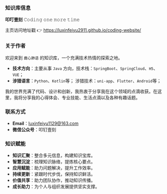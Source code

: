 ### 知识库信息

**叩叮壹刻** 𝙲𝚘𝚍𝚒𝚗𝚐 𝚘𝚗𝚎 𝚖𝚘𝚛𝚎 𝚝𝚒𝚖𝚎

主页访问地址戳 👉 https://luxinfeiyu2911.github.io/coding-website/

### 关于作者

欢迎来到 `鹿心肺语` 的知识库，一个充满技术热情的探索之地。

- **技术方向**：主要从事 `Java` 方向，技术栈：`SpringBoot`、`SpringCloud`、`H5`、`VUE`；
- **涉猎语言**：`Python`、`Kotlin`等； 涉猎技术：`uni-app`、`Flutter`、`Android`等；

我的世界充满了代码、设计和创新，我热衷于分享我在这个领域的点滴收获。在这里，我将分享我的心得体会、专业技能、生活点滴以及各种有趣话题。

### 联系方式

- **Email**：luxinfeiyu1129@163.com
- **微信公众号**：叩钉壹刻

### 知识赋能

- **知识汇聚**：整合多元信息，构建知识宝库。
- **智慧沉淀**：梳理知识脉络，提炼核心要点。
- **应用赋能**：助力问题解决，提升工作效率。
- **持续更新**：紧跟时代步伐，保持知识鲜活。
- **价值共享**：助力团队协作，推动知识传播。
- **成长助力**：为个人与组织发展提供坚实支撑。
